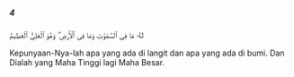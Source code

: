 ##### 4

<span class="ayah">لَهُۥ مَا فِى ٱلسَّمَٰوَٰتِ وَمَا فِى ٱلْأَرْضِ ۖ وَهُوَ ٱلْعَلِىُّ ٱلْعَظِيمُ</span>

<span class="ayah_translation">Kepunyaan-Nya-lah apa yang ada di langit dan apa yang ada di bumi. Dan Dialah yang Maha Tinggi lagi Maha Besar.</span>
